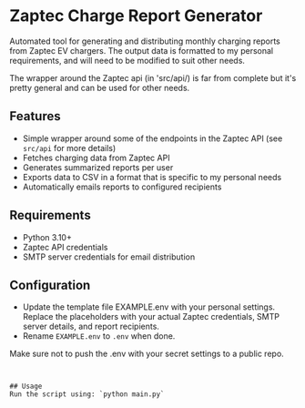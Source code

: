 # Zaptec Charge Report Generator

Automated tool for generating and distributing monthly charging reports from Zaptec EV chargers. 
The output data is formatted to my personal requirements, and will need to be  modified to suit other needs. 

The wrapper around the Zaptec api (in 'src/api/) is far from complete but it's pretty general and can be used for other needs. 

## Features
- Simple wrapper around some of the endpoints in the Zaptec API (see `src/api` for more details)
- Fetches charging data from Zaptec API
- Generates summarized reports per user
- Exports data to CSV in a format that is specific to my personal needs
- Automatically emails reports to configured recipients

## Requirements
- Python 3.10+
- Zaptec API credentials
- SMTP server credentials for email distribution

## Configuration
- Update the template file EXAMPLE.env with your personal settings. Replace the placeholders with your actual Zaptec credentials, SMTP server details, and report recipients.
- Rename `EXAMPLE.env` to `.env` when done. 

Make sure not to push the .env with your secret settings to a public repo. 

```


## Usage
Run the script using: `python main.py`
